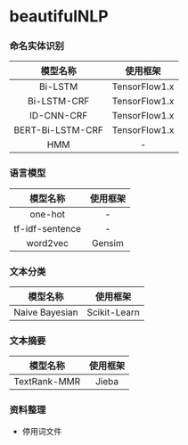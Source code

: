# beautifulNLP
### 命名实体识别

|     模型名称     |   使用框架    |
| :--------------: | :-----------: |
|     Bi-LSTM      | TensorFlow1.x |
|   Bi-LSTM-CRF    | TensorFlow1.x |
|    ID-CNN-CRF    | TensorFlow1.x |
| BERT-Bi-LSTM-CRF | TensorFlow1.x |
|       HMM        |       -       |

### 语言模型

|    模型名称     | 使用框架 |
| :-------------: | :------: |
|     one-hot     |    -     |
| tf-idf-sentence |    -     |
|    word2vec     |  Gensim  |

### 文本分类

|    模型名称    |   使用框架   |
| :------------: | :----------: |
| Naive Bayesian | Scikit-Learn |

### 文本摘要

|   模型名称   | 使用框架 |
| :----------: | :------: |
| TextRank-MMR |  Jieba   |

### 资料整理

- 停用词文件